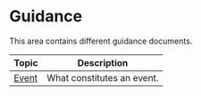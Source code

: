 # Guidance

This area contains different guidance documents.

| Topic | Description |
| ------- | ----------- |
| [Event](./event.md) | What constitutes an event. |
